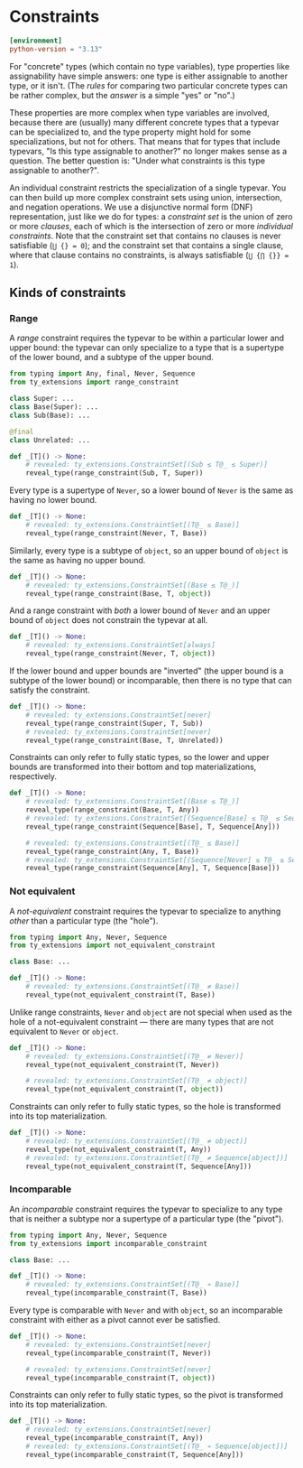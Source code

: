 # Constraints

```toml
[environment]
python-version = "3.13"
```

For "concrete" types (which contain no type variables), type properties like assignability have
simple answers: one type is either assignable to another type, or it isn't. (The _rules_ for
comparing two particular concrete types can be rather complex, but the _answer_ is a simple "yes" or
"no".)

These properties are more complex when type variables are involved, because there are (usually) many
different concrete types that a typevar can be specialized to, and the type property might hold for
some specializations, but not for others. That means that for types that include typevars, "Is this
type assignable to another?" no longer makes sense as a question. The better question is: "Under
what constraints is this type assignable to another?".

An individual constraint restricts the specialization of a single typevar. You can then build up
more complex constraint sets using union, intersection, and negation operations. We use a
disjunctive normal form (DNF) representation, just like we do for types: a _constraint set_ is the
union of zero or more _clauses_, each of which is the intersection of zero or more _individual
constraints_. Note that the constraint set that contains no clauses is never satisfiable
(`⋃ {} = 0`); and the constraint set that contains a single clause, where that clause contains no
constraints, is always satisfiable (`⋃ {⋂ {}} = 1`).

## Kinds of constraints

### Range

A _range_ constraint requires the typevar to be within a particular lower and upper bound: the
typevar can only specialize to a type that is a supertype of the lower bound, and a subtype of the
upper bound.

```py
from typing import Any, final, Never, Sequence
from ty_extensions import range_constraint

class Super: ...
class Base(Super): ...
class Sub(Base): ...

@final
class Unrelated: ...

def _[T]() -> None:
    # revealed: ty_extensions.ConstraintSet[(Sub ≤ T@_ ≤ Super)]
    reveal_type(range_constraint(Sub, T, Super))
```

Every type is a supertype of `Never`, so a lower bound of `Never` is the same as having no lower
bound.

```py
def _[T]() -> None:
    # revealed: ty_extensions.ConstraintSet[(T@_ ≤ Base)]
    reveal_type(range_constraint(Never, T, Base))
```

Similarly, every type is a subtype of `object`, so an upper bound of `object` is the same as having
no upper bound.

```py
def _[T]() -> None:
    # revealed: ty_extensions.ConstraintSet[(Base ≤ T@_)]
    reveal_type(range_constraint(Base, T, object))
```

And a range constraint with _both_ a lower bound of `Never` and an upper bound of `object` does not
constrain the typevar at all.

```py
def _[T]() -> None:
    # revealed: ty_extensions.ConstraintSet[always]
    reveal_type(range_constraint(Never, T, object))
```

If the lower bound and upper bounds are "inverted" (the upper bound is a subtype of the lower
bound) or incomparable, then there is no type that can satisfy the constraint.

```py
def _[T]() -> None:
    # revealed: ty_extensions.ConstraintSet[never]
    reveal_type(range_constraint(Super, T, Sub))
    # revealed: ty_extensions.ConstraintSet[never]
    reveal_type(range_constraint(Base, T, Unrelated))
```

Constraints can only refer to fully static types, so the lower and upper bounds are transformed into
their bottom and top materializations, respectively.

```py
def _[T]() -> None:
    # revealed: ty_extensions.ConstraintSet[(Base ≤ T@_)]
    reveal_type(range_constraint(Base, T, Any))
    # revealed: ty_extensions.ConstraintSet[(Sequence[Base] ≤ T@_ ≤ Sequence[object])]
    reveal_type(range_constraint(Sequence[Base], T, Sequence[Any]))

    # revealed: ty_extensions.ConstraintSet[(T@_ ≤ Base)]
    reveal_type(range_constraint(Any, T, Base))
    # revealed: ty_extensions.ConstraintSet[(Sequence[Never] ≤ T@_ ≤ Sequence[Base])]
    reveal_type(range_constraint(Sequence[Any], T, Sequence[Base]))
```

### Not equivalent

A _not-equivalent_ constraint requires the typevar to specialize to anything _other_ than a
particular type (the "hole").

```py
from typing import Any, Never, Sequence
from ty_extensions import not_equivalent_constraint

class Base: ...

def _[T]() -> None:
    # revealed: ty_extensions.ConstraintSet[(T@_ ≠ Base)]
    reveal_type(not_equivalent_constraint(T, Base))
```

Unlike range constraints, `Never` and `object` are not special when used as the hole of a
not-equivalent constraint — there are many types that are not equivalent to `Never` or `object`.

```py
def _[T]() -> None:
    # revealed: ty_extensions.ConstraintSet[(T@_ ≠ Never)]
    reveal_type(not_equivalent_constraint(T, Never))

    # revealed: ty_extensions.ConstraintSet[(T@_ ≠ object)]
    reveal_type(not_equivalent_constraint(T, object))
```

Constraints can only refer to fully static types, so the hole is transformed into its top
materialization.

```py
def _[T]() -> None:
    # revealed: ty_extensions.ConstraintSet[(T@_ ≠ object)]
    reveal_type(not_equivalent_constraint(T, Any))
    # revealed: ty_extensions.ConstraintSet[(T@_ ≠ Sequence[object])]
    reveal_type(not_equivalent_constraint(T, Sequence[Any]))
```

### Incomparable

An _incomparable_ constraint requires the typevar to specialize to any type that is neither a
subtype nor a supertype of a particular type (the "pivot").

```py
from typing import Any, Never, Sequence
from ty_extensions import incomparable_constraint

class Base: ...

def _[T]() -> None:
    # revealed: ty_extensions.ConstraintSet[(T@_ ≁ Base)]
    reveal_type(incomparable_constraint(T, Base))
```

Every type is comparable with `Never` and with `object`, so an incomparable constraint with either
as a pivot cannot ever be satisfied.

```py
def _[T]() -> None:
    # revealed: ty_extensions.ConstraintSet[never]
    reveal_type(incomparable_constraint(T, Never))

    # revealed: ty_extensions.ConstraintSet[never]
    reveal_type(incomparable_constraint(T, object))
```

Constraints can only refer to fully static types, so the pivot is transformed into its top
materialization.

```py
def _[T]() -> None:
    # revealed: ty_extensions.ConstraintSet[never]
    reveal_type(incomparable_constraint(T, Any))
    # revealed: ty_extensions.ConstraintSet[(T@_ ≁ Sequence[object])]
    reveal_type(incomparable_constraint(T, Sequence[Any]))
```
